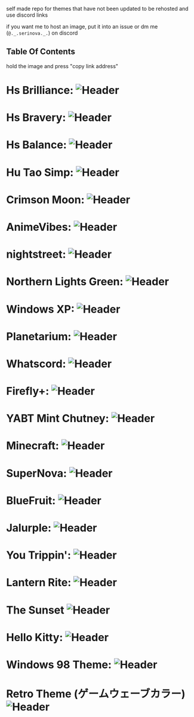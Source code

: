 self made repo for themes that have not been updated to be rehosted and use discord links

if you want me to host an image, put it into an issue or dm me (`@._.serinova._.`) on discord


## Table Of Contents
hold the image and press "copy link address"
# Hs Brilliance: ![Header](https://github.com/OasisVee/wallpapers/raw/main/131_Sem_Titulo_20231227171708.png)
# Hs Bravery: ![Header](https://github.com/OasisVee/wallpapers/raw/main/132_Sem_Titulo_20231227173648.png)
# Hs Balance: ![Header](https://github.com/OasisVee/wallpapers/raw/main/134_Sem_Titulo_20231227175514.png)
# Hu Tao Simp: ![Header](https://github.com/OasisVee/wallpapers/raw/main/1618529928174232542.jpg)
# Crimson Moon: ![Header](https://github.com/OasisVee/wallpapers/raw/main/1686790640350.jpg)
# AnimeVibes: ![Header](https://github.com/OasisVee/wallpapers/raw/main/20211012_170839.gif)
# nightstreet: ![Header](https://github.com/OasisVee/wallpapers/raw/main/4d8d3dc80bace9161a30621ac7b43f87.jpg)
# Northern Lights Green: ![Header](https://github.com/OasisVee/wallpapers/raw/main/545186.jpg)
# Windows XP: ![Header](https://github.com/OasisVee/wallpapers/raw/main/67168c4fa7c2fdaa85c7db830fd5daa168c52706.jpg)
# Planetarium: ![Header](https://github.com/OasisVee/wallpapers/raw/main/IMG_20230715_011416.jpg)
# Whatscord: ![Header](https://github.com/OasisVee/wallpapers/raw/main/LargerWhatscordGreen.gif)
# Firefly+: ![Header](https://github.com/OasisVee/wallpapers/raw/main/Minimalist-Wallpaper-Background-1-1.jpg)
# YABT Mint Chutney: ![Header](https://github.com/OasisVee/wallpapers/raw/main/MintChutney.png)
# Minecraft: ![Header](https://github.com/OasisVee/wallpapers/raw/main/Screenshot_20210909-210231.png)
# SuperNova: ![Header](https://github.com/OasisVee/wallpapers/raw/main/Untitled6_20230420011515.png)
# BlueFruit: ![Header](https://github.com/OasisVee/wallpapers/raw/main/bluefruit.png)
# Jalurple: ![Header](https://github.com/OasisVee/wallpapers/raw/main/ezgif-4-bb4746dc21.gif)
# You Trippin': ![Header](https://github.com/OasisVee/wallpapers/raw/main/giphy.gif)
# Lantern Rite: ![Header](https://github.com/OasisVee/wallpapers/raw/main/shaoying-neo-8.jpg)
# The Sunset ![Header](https://github.com/OasisVee/wallpapers/raw/main/sunset.png)
# Hello Kitty: ![Header](https://github.com/OasisVee/wallpapers/raw/main/thumb-1920-221937.jpg)
# Windows 98 Theme: ![Header](https://github.com/OasisVee/wallpapers/raw/main/vapor1693573181232.png)
# Retro Theme (ゲームウェーブカラー) ![Header](https://github.com/OasisVee/wallpapers/raw/main/vapor1693596321284.jpg)
